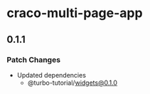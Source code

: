 # craco-multi-page-app

## 0.1.1
### Patch Changes

- Updated dependencies
  - @turbo-tutorial/widgets@0.1.0

